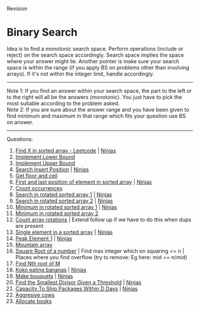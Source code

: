 Revision

# Binary Search

Idea is to find a monotonic search space. Perform operations (include or reject) on the search space accordingly. Search space implies the space where your answer might lie. Another pointer is make sure your search space is within the range (if you apply BS on problems other than involving arrays). If it's not within the integer limit, handle accordingly.
<hr>
Note 1: If you find an answer within your search space, the part to the left or to the right will all be the answers (monotonic). You just have to pick the most suitable according to the problem asked.
<br>
Note 2: If you are sure about the answer range and you have been given to find minimum and maximum in that range which fits your question use BS on answer.
<hr>

Questions:
1. [Find X in sorted array - Leetcode](https://leetcode.com/problems/binary-search/description/) | [Ninjas](https://www.naukri.com/code360/problems/binary-search_972)
2. [Implement Lower Bound](https://www.naukri.com/code360/problems/lower-bound_8165382)
3. [Implement Upper Bound](https://www.naukri.com/code360/problems/implement-upper-bound_8165383)
4. [Search Insert Position](https://leetcode.com/problems/search-insert-position/description/) | [Ninjas](https://www.naukri.com/code360/problems/algorithm-to-find-best-insert-position-in-sorted-array_839813)
5. [Get floor and ceil](https://www.naukri.com/code360/problems/ceiling-in-a-sorted-array_1825401)
6. [First and last position of element in sorted array](https://leetcode.com/problems/find-first-and-last-position-of-element-in-sorted-array/description/) | [Ninjas](https://www.naukri.com/code360/problems/first-and-last-position-of-an-element-in-sorted-array_1082549)
7. [Count occurrences](https://www.naukri.com/code360/problems/occurrence-of-x-in-a-sorted-array_630456)
8. [Search in rotated sorted array 1](https://leetcode.com/problems/search-in-rotated-sorted-array/description/) | [Ninjas](https://www.naukri.com/code360/problems/search-in-rotated-sorted-array_1082554)
9. [Search in rotated sorted array 2](https://leetcode.com/problems/search-in-rotated-sorted-array-ii/description/) | [Ninjas](https://www.naukri.com/code360/problems/search-in-a-rotated-sorted-array-ii_7449547)
10. [Minimum in rotated sorted array 1](https://leetcode.com/problems/find-minimum-in-rotated-sorted-array/description/) | [Ninjas](https://www.naukri.com/code360/problems/rotated-array_1093219)
11. [Minimum in rotated sorted array 2](https://leetcode.com/problems/find-minimum-in-rotated-sorted-array-ii/description/)
12. [Count array rotations](https://www.naukri.com/code360/problems/rotation_7449070) | Extend follow up if we have to do this when dups are present
13. [Single element in a sorted array](https://leetcode.com/problems/single-element-in-a-sorted-array/description/) | [Ninjas](https://www.naukri.com/code360/problems/unique-element-in-sorted-array_1112654)
14. [Peak Element 1](https://leetcode.com/problems/find-peak-element/description/) | [Ninjas](https://www.naukri.com/code360/problems/find-peak-element_1081482)
15. [Mountain array](https://leetcode.com/problems/peak-index-in-a-mountain-array/description/)
16. [Square Root of a number](https://www.naukri.com/code360/problems/square-root-integral_893351) | Find max integer which on squaring <= n | Places where you find overflow (try to remove: Eg here: mid == n/mid)
17. [Find Nth root of M](https://www.naukri.com/code360/problems/nth-root-of-m_1062679)
18. [Koko eating bananas](https://leetcode.com/problems/koko-eating-bananas/description/) | [Ninjas](https://www.naukri.com/code360/problems/minimum-rate-to-eat-bananas_7449064)
19. [Make bouquets](https://leetcode.com/problems/minimum-number-of-days-to-make-m-bouquets/description/) | [Ninjas](https://www.naukri.com/code360/problems/rose-garden_2248080)
20. [Find the Smallest Divisor Given a Threshold](https://leetcode.com/problems/find-the-smallest-divisor-given-a-threshold/description/) | [Ninjas](https://www.naukri.com/code360/problems/smallest-divisor-with-the-given-limit_1755882)
21. [Capacity To Ship Packages Within D Days](https://leetcode.com/problems/capacity-to-ship-packages-within-d-days/description/) | [Ninjas](https://www.naukri.com/code360/problems/capacity-to-ship-packages-within-d-days_1229379)
22. [Aggresive cows](https://www.naukri.com/code360/problems/aggressive-cows_1082559)
23. [Allocate books](https://www.naukri.com/code360/problems/allocate-books_1090540)
